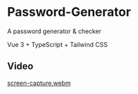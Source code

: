 # Password-Generator
A password generator &amp; checker

Vue 3 + TypeScript + Tailwind CSS

## Video
[screen-capture.webm](https://user-images.githubusercontent.com/4294069/200143656-94c74e80-837c-453c-837f-79069e6ffe65.webm)
